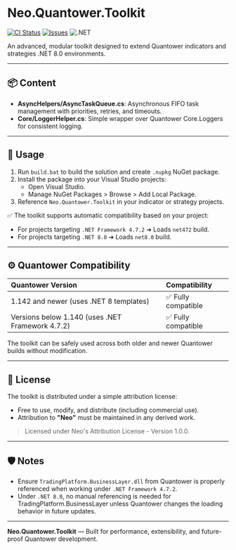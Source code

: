 # Neo.Quantower.Toolkit

[![CI Status](https://github.com/NeoNix-Lab/NeoQuantowerTools/actions/workflows/ci.yml/badge.svg)](https://github.com/NeoQuantowerTools/actions/workflows/ci.yml)
[![Issues](https://img.shields.io/github/issues/NeoNix-Lab/NeoQuantowerTools.svg?style=flat-square)](https://github.com/NeoNix-Lab/NeoQuantowerTools/issues)
![.NET](https://img.shields.io/badge/.NET-8.0-blue?style=flat-square)
 
An advanced, modular toolkit designed to extend Quantower indicators and strategies .NET 8.0 environments.

---

## 📦 Content

- **AsyncHelpers/AsyncTaskQueue.cs**: Asynchronous FIFO task management with priorities, retries, and timeouts.
- **Core/LoggerHelper.cs**: Simple wrapper over Quantower Core.Loggers for consistent logging.
---

## 🚀 Usage

1. Run `build.bat` to build the solution and create `.nupkg` NuGet package.
2. Install the package into your Visual Studio projects:
   - Open Visual Studio.
   - Manage NuGet Packages > Browse > Add Local Package.
3. Reference `Neo.Quantower.Toolkit` in your indicator or strategy projects.

✅ The toolkit supports automatic compatibility based on your project:
- For projects targeting `.NET Framework 4.7.2` ➔ Loads `net472` build.
- For projects targeting `.NET 8.0` ➔ Loads `net8.0` build.

---

## ⚙️ Quantower Compatibility

| Quantower Version | Compatibility |
|:------------------|:---------------|
| 1.142 and newer (uses .NET 8 templates) | ✅ Fully compatible |
| Versions below 1.140 (uses .NET Framework 4.7.2) | ✅ Fully compatible |

The toolkit can be safely used across both older and newer Quantower builds without modification.

---

## 📜 License

The toolkit is distributed under a simple attribution license:

- Free to use, modify, and distribute (including commercial use).
- Attribution to **"Neo"** must be maintained in any derived work.

> Licensed under Neo's Attribution License - Version 1.0.0.

---

## 🛡️ Notes

- Ensure `TradingPlatform.BusinessLayer.dll` from Quantower is properly referenced when working under `.NET Framework 4.7.2`.
- Under `.NET 8.0`, no manual referencing is needed for TradingPlatform.BusinessLayer unless Quantower changes the loading behavior in future updates.

---

**Neo.Quantower.Toolkit** — Built for performance, extensibility, and future-proof Quantower development.
